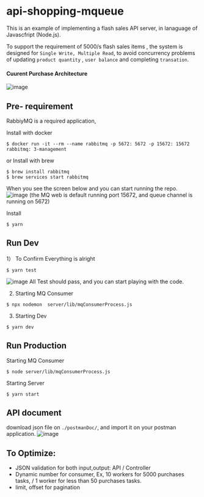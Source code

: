 # api-shopping-mqueue
This is an example of implementing a flash sales API server, in lanaguage of Javascfript (Node.js). 

To support the requirement of 5000/s flash sales items , the system is designed for `Single Write, Multiple Read`, to avoid concurrency problems of updating `product quantity` , `user balance` and completing `transation`.

#### Cuurent Purchase Architecture
![image](https://user-images.githubusercontent.com/5538753/135735646-43e9db87-38da-42c6-85ea-0103cea71b28.png)



## Pre- requirement
RabbiyMQ is a required application, 

Install with docker
```
$ docker run -it --rm --name rabbitmq -p 5672: 5672 -p 15672: 15672 rabbitmq: 3-management
```
or Install with brew

```
$ brew install rabbitmq
$ brew services start rabbitmq
```

When you see the screen below and you can start running the repo.
![image](https://user-images.githubusercontent.com/5538753/135735737-aedd2c16-662a-41fd-b6be-d533b24de019.png)
(the MQ web is default running port 15672, and queue channel is running on 5672)

Install 
```
$ yarn 
```


## Run Dev
1） To Confirm Everything is alright
```
$ yarn test
```
![image](https://user-images.githubusercontent.com/5538753/135735782-04a0d283-390a-4992-ab43-16107a029d51.png)
All Test should pass, and you can start playing with the code.

2) Starting MQ Consumer
```
$ npx nodemon  server/lib/mqConsumerProcess.js 
```

3) Starting Dev
```
$ yarn dev
```

## Run Production
Starting MQ Consumer 
```
$ node server/lib/mqConsumerProcess.js 
```

Starting Server
```
$ yarn start
```

## API document
download json file on `./postmanDoc/`, and import it on your postman application.
![image](https://user-images.githubusercontent.com/5538753/135736554-a4900726-0c78-4cdc-a947-6a92cc923725.png)



## To Optimize:
 - JSON validation for both input,output: API / Controller
 - Dynamic number for consumer, Ex, 10 workers for 5000 purchases tasks, / 1 worker for less than 50 purchases tasks.
 - limit, offset for pagination


